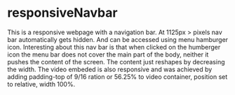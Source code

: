 # responsiveNavbar

This is a responsive webpage with a navigation bar. At 1125px > pixels nav bar automatically gets hidden. And can be accessed using menu hamburger icon. Interesting about this nav bar is that when clicked on the humberger icon the menu bar does not cover the main part of the body, neither it pushes the content of the screen. The content just reshapes by decreasing the width. The video embeded is also responsive and was achieved by adding padding-top of 9/16 ration or 56.25% to video container, position set to relative, width 100%.

